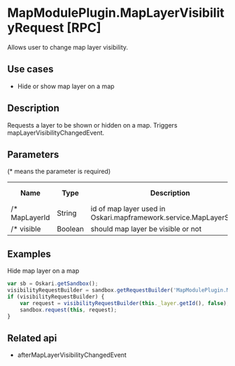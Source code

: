 # MapModulePlugin.MapLayerVisibilityRequest [RPC]

Allows user to change map layer visibility.

## Use cases

- Hide or show map layer on a map

## Description

Requests a layer to be shown or hidden on a map. Triggers mapLayerVisibilityChangedEvent.

## Parameters

(* means the parameter is required)

<table class="table">
<tr>
  <th> Name</th><th> Type</th><th> Description</th><th> Default value</th>
</tr>
<tr>
  <td>/* MapLayerId </td><td> String </td><td> id of map layer used in Oskari.mapframework.service.MapLayerService </td><td> </td>
</tr>
<tr>
  <td>/* visible </td><td> Boolean </td><td> should map layer be visible or not </td><td> </td>
</tr>
</table>

## Examples

Hide map layer on a map
```javascript
var sb = Oskari.getSandbox();
visibilityRequestBuilder = sandbox.getRequestBuilder('MapModulePlugin.MapLayerVisibilityRequest');
if (visibilityRequestBuilder) {
    var request = visibilityRequestBuilder(this._layer.getId(), false);
    sandbox.request(this, request);
}
```

## Related api

- afterMapLayerVisibilityChangedEvent